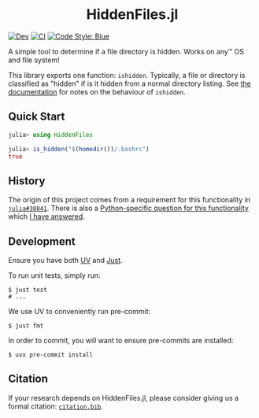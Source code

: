 <h1 align="center">HiddenFiles.jl</h1>

<!-- [![Stable](https://img.shields.io/badge/docs-stable-blue.svg)](https://jakewilliami.github.io/HiddenFiles.jl/stable) -->
[![Dev](https://img.shields.io/badge/docs-dev-blue.svg)](https://jakewilliami.github.io/HiddenFiles.jl/dev)
[![CI](https://github.com/jakewilliami/HiddenFiles.jl/actions/workflows/CI.yml/badge.svg?branch=master)](https://github.com/jakewilliami/HiddenFiles.jl/actions/workflows/CI.yml?query=branch%3Amaster)
[![Code Style: Blue](https://img.shields.io/badge/code%20style-blue-4495d1.svg)](https://github.com/invenia/BlueStyle)


A simple tool to determine if a file directory is hidden.  Works on any&trade; OS and file system!

This library exports one function: `ishidden`.  Typically, a file or directory is classified as "hidden" if is it hidden from a normal directory listing.  See [the documentation](https://jakewilliami.github.io/HiddenFiles.jl/dev) for notes on the behaviour of `ishidden`.

## Quick Start

```julia
julia> using HiddenFiles

julia> is_hidden("$(homedir())/.bashrc")
true
```

## History

The origin of this project comes from a requirement for this functionality in [`julia#38841`](https://github.com/JuliaLang/julia/issues/38841).  There is also a [Python-specific question for this functionality](https://stackoverflow.com/q/284115) which [I have answered](https://stackoverflow.com/a/79672944).

## Development

Ensure you have both [UV](https://github.com/astral-sh/uv) and [Just](https://github.com/casey/just).

To run unit tests, simply run:

```shell
$ just test
# ...
```

We use UV to conveniently run pre-commit:

```shell
$ just fmt
```

In order to commit, you will want to ensure pre-commits are installed:

```shell
$ uvx pre-commit install
```

## Citation

If your research depends on HiddenFiles.jl, please consider giving us a formal citation: [`citation.bib`](./citation.bib).
